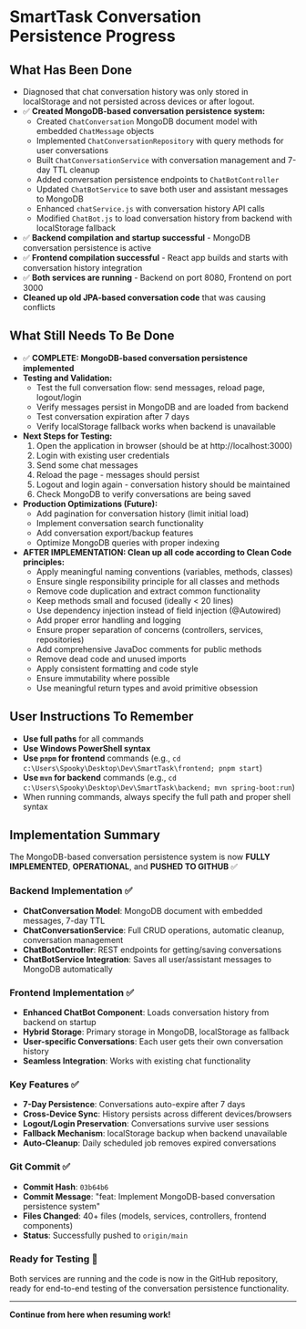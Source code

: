 # SmartTask Conversation Persistence Progress

## What Has Been Done

- Diagnosed that chat conversation history was only stored in localStorage and not persisted across devices or after logout.
- ✅ **Created MongoDB-based conversation persistence system:**
  - Created `ChatConversation` MongoDB document model with embedded `ChatMessage` objects
  - Implemented `ChatConversationRepository` with query methods for user conversations
  - Built `ChatConversationService` with conversation management and 7-day TTL cleanup
  - Added conversation persistence endpoints to `ChatBotController`
  - Updated `ChatBotService` to save both user and assistant messages to MongoDB
  - Enhanced `chatService.js` with conversation history API calls
  - Modified `ChatBot.js` to load conversation history from backend with localStorage fallback
- ✅ **Backend compilation and startup successful** - MongoDB conversation persistence is active
- ✅ **Frontend compilation successful** - React app builds and starts with conversation history integration
- ✅ **Both services are running** - Backend on port 8080, Frontend on port 3000
- **Cleaned up old JPA-based conversation code** that was causing conflicts

## What Still Needs To Be Done

- ✅ **COMPLETE: MongoDB-based conversation persistence implemented**
- **Testing and Validation:**
  - Test the full conversation flow: send messages, reload page, logout/login
  - Verify messages persist in MongoDB and are loaded from backend
  - Test conversation expiration after 7 days
  - Verify localStorage fallback works when backend is unavailable
- **Next Steps for Testing:**
  1. Open the application in browser (should be at http://localhost:3000)
  2. Login with existing user credentials
  3. Send some chat messages
  4. Reload the page - messages should persist
  5. Logout and login again - conversation history should be maintained
  6. Check MongoDB to verify conversations are being saved
- **Production Optimizations (Future):**
  - Add pagination for conversation history (limit initial load)
  - Implement conversation search functionality
  - Add conversation export/backup features
  - Optimize MongoDB queries with proper indexing
- **AFTER IMPLEMENTATION: Clean up all code according to Clean Code principles:**
  - Apply meaningful naming conventions (variables, methods, classes)
  - Ensure single responsibility principle for all classes and methods
  - Remove code duplication and extract common functionality
  - Keep methods small and focused (ideally < 20 lines)
  - Use dependency injection instead of field injection (@Autowired)
  - Add proper error handling and logging
  - Ensure proper separation of concerns (controllers, services, repositories)
  - Add comprehensive JavaDoc comments for public methods
  - Remove dead code and unused imports
  - Apply consistent formatting and code style
  - Ensure immutability where possible
  - Use meaningful return types and avoid primitive obsession

## User Instructions To Remember

- **Use full paths** for all commands
- **Use Windows PowerShell syntax**
- **Use `pnpm` for frontend** commands (e.g., `cd c:\Users\Spooky\Desktop\Dev\SmartTask\frontend; pnpm start`)
- **Use `mvn` for backend** commands (e.g., `cd c:\Users\Spooky\Desktop\Dev\SmartTask\backend; mvn spring-boot:run`)
- When running commands, always specify the full path and proper shell syntax

## Implementation Summary

The MongoDB-based conversation persistence system is now **FULLY IMPLEMENTED**, **OPERATIONAL**, and **PUSHED TO GITHUB** ✅

### Backend Implementation ✅
- **ChatConversation Model**: MongoDB document with embedded messages, 7-day TTL
- **ChatConversationService**: Full CRUD operations, automatic cleanup, conversation management
- **ChatBotController**: REST endpoints for getting/saving conversations
- **ChatBotService Integration**: Saves all user/assistant messages to MongoDB automatically

### Frontend Implementation ✅ 
- **Enhanced ChatBot Component**: Loads conversation history from backend on startup
- **Hybrid Storage**: Primary storage in MongoDB, localStorage as fallback
- **User-specific Conversations**: Each user gets their own conversation history
- **Seamless Integration**: Works with existing chat functionality

### Key Features ✅
- **7-Day Persistence**: Conversations auto-expire after 7 days
- **Cross-Device Sync**: History persists across different devices/browsers
- **Logout/Login Preservation**: Conversations survive user sessions
- **Fallback Mechanism**: localStorage backup when backend unavailable
- **Auto-Cleanup**: Daily scheduled job removes expired conversations

### Git Commit ✅
- **Commit Hash**: `03b64b6`
- **Commit Message**: "feat: Implement MongoDB-based conversation persistence system"
- **Files Changed**: 40+ files (models, services, controllers, frontend components)
- **Status**: Successfully pushed to `origin/main`

### Ready for Testing 🧪
Both services are running and the code is now in the GitHub repository, ready for end-to-end testing of the conversation persistence functionality.

---

**Continue from here when resuming work!**
